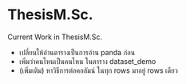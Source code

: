 # ThesisM.Sc.

Current Work in ThesisM.Sc.

- เปลี่ยนให้อ่านตารางเป็นการอ่าน panda ก่อน
- เพิ่มว่าคนไหนเป็นคนไหน ในตาราง dataset_demo
- (เพิ่มเติม) หาวิธีการต่อคอลัมน์ ในทุก rows มาอยู่ rows เดียว
